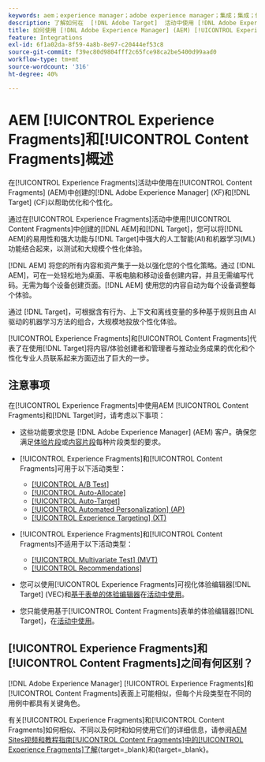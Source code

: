 ```yaml
---
keywords: aem；experience manager；adobe experience manager；集成；集成；体验片段；内容片段
description: 了解如何在  [!DNL Adobe Target]  活动中使用 [!DNL Adobe Experience Manager] 体验和内容片段。
title: 如何使用 [!DNL Adobe Experience Manager] (AEM) [!UICONTROL Experience Fragments]和[!UICONTROL Content Fragments]？
feature: Integrations
exl-id: 6f1a02da-8f59-4a8b-8e97-c20444ef53c8
source-git-commit: f39ec80d9804fff2c65fce98ca2be5400d99aad0
workflow-type: tm+mt
source-wordcount: '316'
ht-degree: 40%

---
```


# AEM [!UICONTROL Experience Fragments]和[!UICONTROL Content Fragments]概述

在[!UICONTROL Experience Fragments]活动中使用在[!UICONTROL Content Fragments] (AEM)中创建的[!DNL Adobe Experience Manager] (XF)和[!DNL Target] (CF)以帮助优化和个性化。

通过在[!UICONTROL Experience Fragments]活动中使用[!UICONTROL Content Fragments]中创建的[!DNL AEM]和[!DNL Target]，您可以将[!DNL AEM]的易用性和强大功能与[!DNL Target]中强大的人工智能(AI)和机器学习(ML)功能结合起来，以测试和大规模个性化体验。

[!DNL AEM] 将您的所有内容和资产集于一处以强化您的个性化策略。通过 [!DNL AEM]，可在一处轻松地为桌面、平板电脑和移动设备创建内容，并且无需编写代码。无需为每个设备创建页面。[!DNL AEM] 使用您的内容自动为每个设备调整每个体验。

通过 [!DNL Target]，可根据含有行为、上下文和离线变量的多种基于规则且由 AI 驱动的机器学习方法的组合，大规模地投放个性化体验。

[!UICONTROL Experience Fragments]和[!UICONTROL Content Fragments]代表了在使用[!DNL Target]将内容/体验创建者和管理者与推动业务成果的优化和个性化专业人员联系起来方面迈出了巨大的一步。

## 注意事项

在[!UICONTROL Experience Fragments]中使用AEM [!UICONTROL Content Fragments]和[!DNL Target]时，请考虑以下事项：
* 这些功能要求您是 [!DNL Adobe Experience Manager] (AEM) 客户。确保您满足[体验片段](/help/main/c-integrating-target-with-mac/aem/experience-fragments-aem.md#requirements)或[内容片段](/help/main/c-integrating-target-with-mac/aem/content-fragments-aem.md#requirements)每种片段类型的要求。
* [!UICONTROL Experience Fragments]和[!UICONTROL Content Fragments]可用于以下活动类型：

   * [[!UICONTROL A/B Test]](/help/main/c-activities/t-test-ab/test-ab.md)
   * [[!UICONTROL Auto-Allocate]](/help/main/c-activities/automated-traffic-allocation/automated-traffic-allocation.md)
   * [[!UICONTROL Auto-Target]](/help/main/c-activities/auto-target/auto-target-to-optimize.md)
   * [[!UICONTROL Automated Personalization] (AP)](/help/main/c-activities/t-automated-personalization/automated-personalization.md)
   * [[!UICONTROL Experience Targeting] (XT)](/help/main/c-activities/t-experience-target/experience-target.md)

* [!UICONTROL Experience Fragments]和[!UICONTROL Content Fragments]不适用于以下活动类型：

   * [[!UICONTROL Multivariate Test] (MVT)](/help/main/c-activities/c-multivariate-testing/multivariate-testing.md)
   * [[!UICONTROL Recommendations]](/help/main/c-recommendations/recommendations.md)

* 您可以使用[!UICONTROL Experience Fragments]可视化体验编辑器[!DNL Target] (VEC)和[基于表单的体验编辑器](/help/main/c-experiences/c-visual-experience-composer/visual-experience-composer.md)在[活动中使用](/help/main/c-experiences/form-experience-composer.md)。
* 您只能使用基于[!UICONTROL Content Fragments]表单的体验编辑器[!DNL Target]，在[活动中使用](/help/main/c-experiences/form-experience-composer.md)。

## [!UICONTROL Experience Fragments]和[!UICONTROL Content Fragments]之间有何区别？

[!DNL Adobe Experience Manager] [!UICONTROL Experience Fragments]和[!UICONTROL Content Fragments]表面上可能相似，但每个片段类型在不同的用例中都具有关键角色。

有关[!UICONTROL Experience Fragments]和[!UICONTROL Content Fragments]如何相似、不同以及何时和如何使用它们的详细信息，请参阅[AEM Sites视频和教程指南[!UICONTROL Content Fragments]中的[!UICONTROL Experience Fragments]了解](https://experienceleague.adobe.com/docs/experience-manager-learn/sites/content-fragments/understand-content-fragments-and-experience-fragments.html){target=_blank}和[](https://experienceleague.adobe.com/docs/experience-manager-learn/sites/overview.html){target=_blank}。
